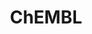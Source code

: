 ---
layout: default
bigquery: https://console.cloud.google.com/bigquery?p=patents-public-data&d=ebi_chembl&page=dataset
citation: '"The ChEMBL database in 2017." Anna Gaulton, Anne Hersey, Michał Nowotka,
  A Patrícia Bento, Jon Chambers, David Mendez, Prudence Mutowo, Francis Atkinson,
  Louisa J Bellis, Elena Cibrián-Uhalte, Mark Davies, Nathan Dedman, Anneli Karlsson,
  María Paula Magariños, John P Overington, George Papadatos, Ines Smit, Andrew R
  Leach Nucleic acids Research (2017) 45 (Database Issue), D945-D954'
contributors: European Bioinformatics Institute
cost: None
description: ChEMBL Data is a manually curated database of small molecules used in
  drug discovery, including information about existing patented drugs.
documentation: 'schema: https://www.ebi.ac.uk/chembl/db_schema


  '
last_edit: Mon, 04 Apr 2022 19:07:30 GMT
location: https://console.cloud.google.com/marketplace/product/google_patents_public_datasets/chembl
maintained_by: EMBL-EBI, an outstation of European Molecular Biology Laboratory
related_publications: '

  ChEMBL: towards direct deposition of bioassay data.


  Mendez D, Gaulton A, Bento AP, Chambers J, De Veij M, Félix E, Magariños MP, Mosquera
  JF, Mutowo P, Nowotka M, Gordillo-Marañón M, Hunter F, Junco L, Mugumbate G, Rodriguez-Lopez
  M, Atkinson F, Bosc N, Radoux CJ, Segura-Cabrera A, Hersey A, Leach AR.


  — Nucleic Acids Res. 2019; 47(D1):D930-D940. doi: 10.1093/nar/gky1075

  '
schema_fields: '[''level1_description'', ''hrac_class_id'', ''doc_id'', ''published_type'',
  ''standard_upper_value'', ''le'', ''assay_subcellular_fraction'', ''relationship'',
  ''site_id'', ''max_phase_for_ind'', ''direct_interaction'', ''level2_description'',
  ''warning_id'', ''strength'', ''structure_type'', ''pchembl_value'', ''assay_strain'',
  ''molsyn_id'', ''std_act_id'', ''mutation'', ''aspect'', ''alert_id'', ''sequence'',
  ''activity_count'', ''acd_most_bpka'', ''parent_type'', ''standard_text_value'',
  ''tbl'', ''ddd_id'', ''src_id'', ''mec_id'', ''canonical_smiles'', ''substrate_record_id'',
  ''upper_value'', ''issue'', ''data_validity_comment'', ''description'', ''tissue_id'',
  ''parent_molregno'', ''cell_source_tissue'', ''confidence'', ''doc_type'', ''assay_class_id'',
  ''job_id'', ''publication_number'', ''frac_code'', ''formulation_id'', ''cx_most_apka'',
  ''submission_date'', ''who_extra'', ''heavy_atoms'', ''tid'', ''standard_inchi_key'',
  ''entity_type'', ''mc_organism'', ''uberon_id'', ''oral'', ''normal_range_max'',
  ''chirality'', ''relationship_type'', ''log_id'', ''who_name'', ''pathway_key'',
  ''hba'', ''compd_id'', ''warning_description'', ''tid_fixed'', ''black_box_warning'',
  ''warning_year'', ''approval_date'', ''level5'', ''applicant_full_name'', ''sequence_md5sum'',
  ''published_relation'', ''bao_endpoint'', ''bao_id'', ''standard_inchi'', ''abstract'',
  ''withdrawn_reason'', ''acd_logp'', ''drug_product_flag'', ''db_source'', ''assay_param_id'',
  ''standard_flag'', ''mechanism_of_action'', ''enzyme_name'', ''result_flag'', ''l1'',
  ''usan_stem_definition'', ''molecular_species'', ''route'', ''hbd'', ''priority'',
  ''alogp'', ''activity_id'', ''cl_lincs_id'', ''domain_type'', ''frac_class_id'',
  ''orig_description'', ''short_name'', ''inorganic_flag'', ''level3'', ''sei'', ''indref_id'',
  ''major_class'', ''cell_source_organism'', ''year'', ''standard_value'', ''drugind_id'',
  ''accession'', ''warning_country'', ''level1'', ''predbind_id'', ''mc_target_name'',
  ''action_type'', ''level4'', ''hbd_lipinski'', ''alert_set_id'', ''class_level'',
  ''parent_id'', ''cx_logp'', ''last_page'', ''assay_organism'', ''binding_site_comment'',
  ''assay_tax_id'', ''prodrug'', ''pathway_id'', ''active_ingredient'', ''go_id'',
  ''assay_desc'', ''patent_expire_date'', ''irac_class_id'', ''updated_on'', ''cx_logd'',
  ''innovator_company'', ''toid'', ''cell_name'', ''num_lipinski_ro5_violations'',
  ''bei'', ''num_alerts'', ''ddd_admr'', ''assay_source'', ''src_description'', ''idx'',
  ''lle'', ''nda_type'', ''irac_code'', ''ref_type'', ''qudt_units'', ''record_id'',
  ''curation_comment'', ''first_in_class'', ''targcomp_id'', ''authors'', ''met_conversion'',
  ''standard_relation'', ''mc_target_accession'', ''src_assay_id'', ''ridx'', ''cell_source_tax_id'',
  ''pref_name'', ''stat'', ''helm_notation'', ''therapeutic_flag'', ''journal'', ''cellosaurus_id'',
  ''smid'', ''caloha_id'', ''syn_type'', ''trade_name'', ''mecref_id'', ''metabolite_record_id'',
  ''level3_description'', ''company'', ''ref_url'', ''assay_tissue'', ''protein_class_id'',
  ''src_short_name'', ''prod_pat_id'', ''stem_class'', ''stem'', ''mol_hrac_id'',
  ''homologue'', ''usan_year'', ''dosed_ingredient'', ''start_position'', ''l5'',
  ''assay_category'', ''aidx'', ''site_residues'', ''l4'', ''usan_stem_id'', ''level2'',
  ''last_active'', ''product_id'', ''l7'', ''domain_description'', ''end_position'',
  ''creation_date'', ''published_value'', ''assay_type'', ''mw_monoisotopic'', ''l2'',
  ''mol_irac_id'', ''selectivity_comment'', ''mc_tax_id'', ''normal_range_min'', ''standard_type'',
  ''rtb'', ''psa'', ''source'', ''doi'', ''confidence_score'', ''natural_product'',
  ''volume'', ''qed_weighted'', ''comp_go_id'', ''withdrawn_flag'', ''cell_description'',
  ''efo_term'', ''ref_id'', ''ap_id'', ''active_molregno'', ''atc_code'', ''topical'',
  ''max_phase'', ''full_molformula'', ''compound_key'', ''component_id'', ''first_page'',
  ''potential_duplicate'', ''ingredient'', ''molecule_type'', ''met_id'', ''patent_id'',
  ''tax_id'', ''l6'', ''patent_no'', ''hba_lipinski'', ''l8'', ''assay_id'', ''mol_frac_id'',
  ''parent_go_id'', ''relation'', ''oc_id'', ''drug_substance_flag'', ''relationship_desc'',
  ''subgroup'', ''source_domain_id'', ''mesh_id'', ''title'', ''withdrawn_year'',
  ''aromatic_rings'', ''version'', ''targrel_id'', ''warning_type'', ''drug_record_id'',
  ''molfile'', ''organism'', ''units'', ''rgid'', ''synonyms'', ''mechanism_comment'',
  ''bao_format'', ''assay_test_type'', ''bto_id'', ''molregno'', ''level4_description'',
  ''target_desc'', ''delist_flag'', ''path'', ''cx_most_bpka'', ''entity_id'', ''hrac_code'',
  ''patent_use_code'', ''species_group_flag'', ''protein_class_desc'', ''name'', ''ddd_comment'',
  ''mw_freebase'', ''polymer_flag'', ''warnref_id'', ''as_id'', ''country'', ''compsyn_id'',
  ''enzyme_tid'', ''biocomp_id'', ''cell_id'', ''clo_id'', ''full_mwt'', ''comp_class_id'',
  ''metref_id'', ''component_type'', ''warning_class'', ''ddd_value'', ''acd_logd'',
  ''isoform'', ''domain_name'', ''label'', ''text_value'', ''compound_name'', ''src_compound_id'',
  ''standard_units'', ''usan_substem'', ''target_type'', ''alert_name'', ''class_type'',
  ''chembl_id'', ''value'', ''definition'', ''updated_by'', ''acd_most_apka'', ''previous_company'',
  ''pubmed_id'', ''parameter_type'', ''research_stem'', ''num_ro5_violations'', ''actsm_id'',
  ''downgraded'', ''ass_cls_map_id'', ''co_stem_id'', ''efo_id'', ''protein_class_synonym'',
  ''db_version'', ''molecular_mechanism'', ''ro3_pass'', ''cell_ontology_id'', ''availability_type'',
  ''related_tid'', ''dosage_form'', ''first_approval'', ''mc_target_type'', ''assay_cell_type'',
  ''activity_comment'', ''met_comment'', ''curated_by'', ''withdrawn_class'', ''site_name'',
  ''cidx'', ''comments'', ''chebi_par_id'', ''parenteral'', ''indication_class'',
  ''uo_units'', ''smarts'', ''res_stem_id'', ''set_name'', ''l3'', ''parameter_value'',
  ''sitecomp_id'', ''ddd_units'', ''annotation'', ''disease_efficacy'', ''ad_type'',
  ''withdrawn_country'', ''mol_atc_id'', ''component_synonym'', ''prediction_method'',
  ''published_units'', ''type'', ''protclasssyn_id'', ''variant_id'', ''usan_stem'',
  ''domain_id'', ''target_mapping'', ''status'', ''cpd_str_alert_id'', ''mesh_heading'']'
shortname: chembl
tags:
- biotechnology
- health
- chemical
- bioinformatics
- medical
terms_of_use: CC BY-SA 3.0
title: ChEMBL
uuid: e232a192-965c-4ec9-904c-155b6dfe56c5
---